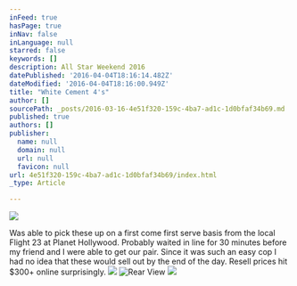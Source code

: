 ```yaml
---
inFeed: true
hasPage: true
inNav: false
inLanguage: null
starred: false
keywords: []
description: All Star Weekend 2016
datePublished: '2016-04-04T18:16:14.482Z'
dateModified: '2016-04-04T18:16:00.949Z'
title: "White Cement 4's"
author: []
sourcePath: _posts/2016-03-16-4e51f320-159c-4ba7-ad1c-1d0bfaf34b69.md
published: true
authors: []
publisher:
  name: null
  domain: null
  url: null
  favicon: null
url: 4e51f320-159c-4ba7-ad1c-1d0bfaf34b69/index.html
_type: Article

---
```

![](https://the-grid-user-content.s3-us-west-2.amazonaws.com/d97f4f76-b9e1-4bd8-8a57-2fff8dc60c87.jpg)

Was able to pick these up on a first come first serve basis from the local Flight 23 at Planet Hollywood. Probably waited in line for 30 minutes before my friend and I were able to get our pair. Since it was such an easy cop I had no idea that these would sell out by the end of the day. Resell prices hit $300+ online surprisingly.  ![](https://s3-us-west-2.amazonaws.com/the-grid-img/p/a2b9dd9deb479a5e50357d493fd0f8146a382444.jpg)
![Rear View](https://s3-us-west-2.amazonaws.com/the-grid-img/p/ba8dd8fccffb82bfab649109456a225b1968088b.jpg)
![](https://the-grid-user-content.s3-us-west-2.amazonaws.com/ba39f54d-19ae-4fbe-bb41-122a13a19388.jpg)